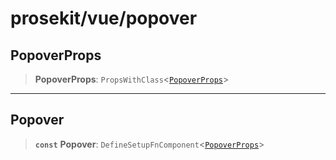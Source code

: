 # prosekit/vue/popover

<a id="PopoverProps" name="PopoverProps"></a>

## PopoverProps

> **PopoverProps**: `PropsWithClass`\<[`PopoverProps`](../lit/popover.md#PopoverProps)\>

***

<a id="Popover" name="Popover"></a>

## Popover

> **`const`** **Popover**: `DefineSetupFnComponent`\<[`PopoverProps`](popover.md#PopoverProps)\>
